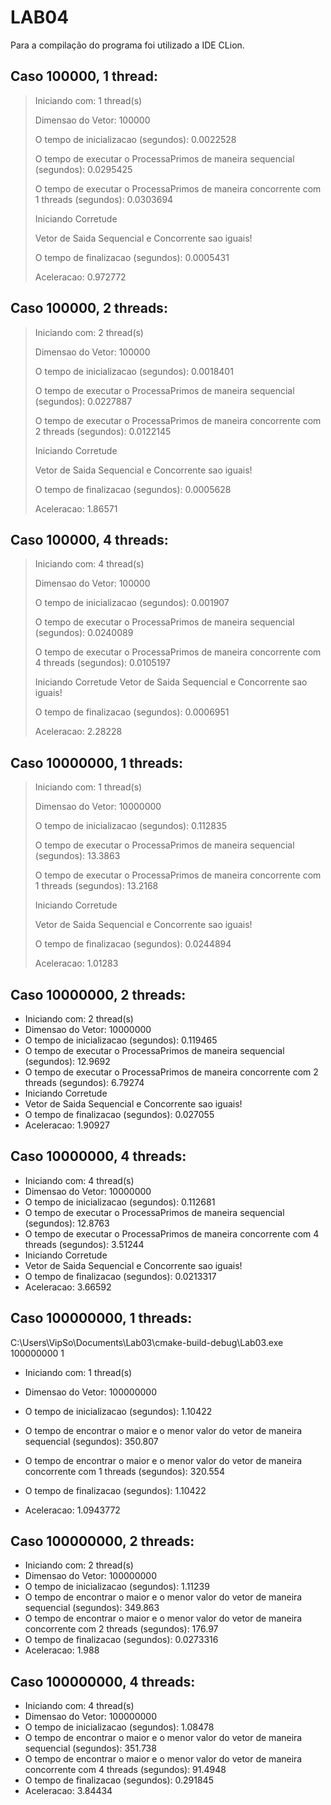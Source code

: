 # LAB04
Para a compilação do programa foi utilizado a IDE CLion.
## Caso 100000, 1 thread:
>Iniciando com: 1 thread(s)
> 
>Dimensao do Vetor: 100000
> 
>O tempo de inicializacao (segundos): 0.0022528
> 
> O tempo de executar o ProcessaPrimos de maneira sequencial (segundos): 0.0295425
>
> O tempo de executar o ProcessaPrimos de maneira concorrente com 1 threads (segundos): 0.0303694
>
> Iniciando Corretude
>
> Vetor de Saida Sequencial e Concorrente sao iguais!
>
> O tempo de finalizacao (segundos): 0.0005431
>
> Aceleracao: 0.972772

## Caso 100000, 2 threads:
> Iniciando com: 2 thread(s)
>
> Dimensao do Vetor: 100000
>
> O tempo de inicializacao (segundos): 0.0018401
>
> O tempo de executar o ProcessaPrimos de maneira sequencial (segundos): 0.0227887
>
> O tempo de executar o ProcessaPrimos de maneira concorrente com 2 threads (segundos): 0.0122145
>
> Iniciando Corretude
>
> Vetor de Saida Sequencial e Concorrente sao iguais!
>
> O tempo de finalizacao (segundos): 0.0005628
>
> Aceleracao: 1.86571


## Caso 100000, 4 threads:
> Iniciando com: 4 thread(s)
> 
> Dimensao do Vetor: 100000
> 
> O tempo de inicializacao (segundos): 0.001907
> 
> O tempo de executar o ProcessaPrimos de maneira sequencial (segundos): 0.0240089
>
> O tempo de executar o ProcessaPrimos de maneira concorrente com 4 threads (segundos): 0.0105197
>
> Iniciando Corretude
> Vetor de Saida Sequencial e Concorrente sao iguais!
>
> O tempo de finalizacao (segundos): 0.0006951
>
> Aceleracao: 2.28228

## Caso 10000000, 1 threads:
> Iniciando com: 1 thread(s)
> 
>Dimensao do Vetor: 10000000
>
> O tempo de inicializacao (segundos): 0.112835
> 
> O tempo de executar o ProcessaPrimos de maneira sequencial (segundos): 13.3863
>
> O tempo de executar o ProcessaPrimos de maneira concorrente com 1 threads (segundos): 13.2168
>
> Iniciando Corretude
>
> Vetor de Saida Sequencial e Concorrente sao iguais!
>
> O tempo de finalizacao (segundos): 0.0244894
>
> Aceleracao: 1.01283

## Caso 10000000, 2 threads:
* Iniciando com: 2 thread(s)
* Dimensao do Vetor: 10000000
* O tempo de inicializacao (segundos): 0.119465
* O tempo de executar o ProcessaPrimos de maneira sequencial (segundos): 12.9692
* O tempo de executar o ProcessaPrimos de maneira concorrente com 2 threads (segundos): 6.79274
* Iniciando Corretude
* Vetor de Saida Sequencial e Concorrente sao iguais!
* O tempo de finalizacao (segundos): 0.027055
* Aceleracao: 1.90927

## Caso 10000000, 4 threads:
* Iniciando com: 4 thread(s)
* Dimensao do Vetor: 10000000
* O tempo de inicializacao (segundos): 0.112681
* O tempo de executar o ProcessaPrimos de maneira sequencial (segundos): 12.8763
* O tempo de executar o ProcessaPrimos de maneira concorrente com 4 threads (segundos): 3.51244
* Iniciando Corretude
* Vetor de Saida Sequencial e Concorrente sao iguais!
* O tempo de finalizacao (segundos): 0.0213317
* Aceleracao: 3.66592

## Caso 100000000, 1 threads:
C:\Users\VipSo\Documents\Lab03\cmake-build-debug\Lab03.exe 100000000 1

* Iniciando com: 1 thread(s)

* Dimensao do Vetor: 100000000

* O tempo de inicializacao (segundos): 1.10422

* O tempo de encontrar o maior e o menor valor do vetor de maneira sequencial (segundos): 350.807

* O tempo de encontrar o maior e o menor valor do vetor de maneira concorrente com 1 threads (segundos): 320.554

* O tempo de finalizacao (segundos): 1.10422

* Aceleracao: 1.0943772

## Caso 100000000, 2 threads:
* Iniciando com: 2 thread(s)
* Dimensao do Vetor: 100000000
* O tempo de inicializacao (segundos): 1.11239
* O tempo de encontrar o maior e o menor valor do vetor de maneira sequencial (segundos): 349.863
* O tempo de encontrar o maior e o menor valor do vetor de maneira concorrente com 2 threads (segundos): 176.97
* O tempo de finalizacao (segundos): 0.0273316
* Aceleracao: 1.988

## Caso 100000000, 4 threads:
* Iniciando com: 4 thread(s)
* Dimensao do Vetor: 100000000
* O tempo de inicializacao (segundos): 1.08478
* O tempo de encontrar o maior e o menor valor do vetor de maneira sequencial (segundos): 351.738
* O tempo de encontrar o maior e o menor valor do vetor de maneira concorrente com 4 threads (segundos): 91.4948
* O tempo de finalizacao (segundos): 0.291845
* Aceleracao: 3.84434
